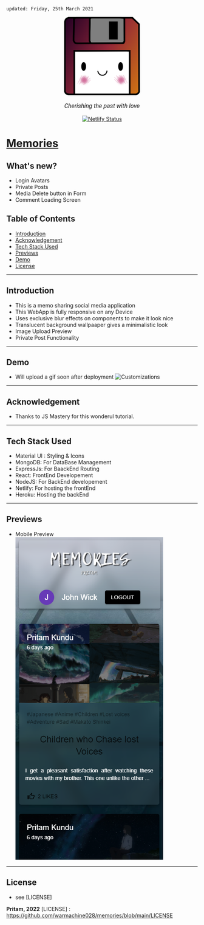     updated: Friday, 25th March 2021

<div align=center>
    <a href="https://memories-pritam.netlify.app/">
        <img width=200 src="assets/icon.png" alt="Euphoria">
    </a>
    <p style="font-family: roboto, calibri; font-size:12pt; font-style:italic"> Cherishing the past with love </p>
    <a href="https://app.netlify.com/sites/memories-pritam/deploys">
    <img src="https://api.netlify.com/api/v1/badges/db24b02d-0b1f-4b4a-a07c-fe3b8318abe7/deploy-status" alt="Netlify Status">
    </a>
</div>

# [Memories](https://memories-pritam.netlify.app)

## What's new?

-   Login Avatars
-   Private Posts
-   Media Delete button in Form
-   Comment Loading Screen

## Table of Contents

-   [Introduction](#introduction)
-   [Acknowledgement](#acknowledgement)
-   [Tech Stack Used](#tech-stack-used)
-   [Previews](#previews)
-   [Demo](#demo)
-   [License](#license)

---

## Introduction

-   This is a memo sharing social media application
-   This WebApp is fully responsive on any Device
-   Uses exclusive blur effects on components to make it look nice
-   Translucent background wallpaaper gives a minimalistic look
-   Image Upload Preview
-   Private Post Functionality

---

## Demo

-   Will upload a gif soon after deployment ![Customizations](assets/demo.gif)

---

## Acknowledgement

-   Thanks to JS Mastery for this wonderul tutorial.

---

## Tech Stack Used

-   Material UI : Styling & Icons
-   MongoDB: For DataBase Management
-   ExpressJs: For BaackEnd Routing
-   React: FrontEnd Developement
-   NodeJS: For BackEnd developement
-   Netlify: For hosting the frontEnd
-   Heroku: Hosting the backEnd

---

## Previews

-   Mobile Preview  
    ![Mobile-Preview](assets/mobile-preview.png)

---

## License

-   see [LICENSE]

**Pritam, 2022**
[LICENSE] : https://github.com/warmachine028/memories/blob/main/LICENSE
